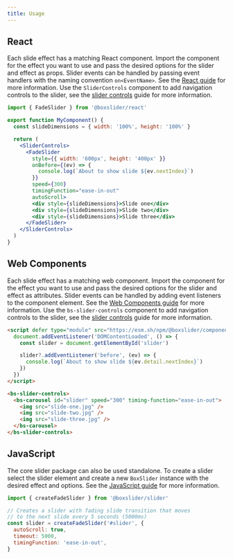 ```yaml
---
title: Usage
---
```


## React

Each slide effect has a matching React component. Import the component for the effect you want to use
and pass the desired options for the slider and effect as props. Slider events can be handled by
passing event handlers with the naming convention `on<EventName>`. See the [React guide](/docs/guides/react)
for more information. Use the `SliderControls` component to add navigation controls to the slider, see the
[slider controls](/docs/guides/slider-controls) guide for more information.

```jsx
import { FadeSlider } from '@boxslider/react'

export function MyComponent() {
  const slideDimensions = { width: '100%', height: '100%' }

  return (
    <SliderControls>
      <FadeSlider
        style={{ width: '600px', height: '400px' }}
        onBefore={(ev) => {
          console.log(`About to show slide ${ev.nextIndex}`)
        }}
        speed={300}
        timingFunction="ease-in-out"
        autoScroll>
        <div style={slideDimensions}>Slide one</div>
        <div style={slideDimensions}>Slide two</div>
        <div style={slideDimensions}>Slide three</div>
      </FadeSlider>
    </SliderControls>
  )
}
```

## Web Components

Each slide effect has a matching web component. Import the component for the effect you want to use
and pass the desired options for the slider and effect as attributes. Slider events can be handled
by adding event listeners to the component element. See the [Web Components guide](/docs/guides/web-components)
for more information. Use the `bs-slider-controls` component to add navigation controls to the slider, see the
[slider controls](/docs/guides/slider-controls) guide for more information.

```html
<script defer type="module" src="https://esm.sh/npm/@boxslider/components">
  document.addEventListener('DOMContentLoaded', () => {
    const slider = document.getElementById('slider')

    slider?.addEventListener('before', (ev) => {
      console.log(`About to show slide ${ev.detail.nextIndex}`)
    })
  })
</script>

<bs-slider-controls>
  <bs-carousel id="slider" speed="300" timing-function="ease-in-out">
    <img src="slide-one.jpg" />
    <img src="slide-two.jpg" />
    <img src="slide-three.jpg" />
  </bs-carousel>
</bs-slider-controls>
```

## JavaScript

The core slider package can also be used standalone. To create a slider select the slider element and create
a new `BoxSlider` instance with the desired effect and options. See the [JavaScript guide](/docs/guides/javascript)
for more information.

```javascript
import { createFadeSlider } from '@boxslider/slider'

// Creates a slider with fading slide transition that moves
// to the next slide every 5 seconds (5000ms)
const slider = createFadeSlider('#slider', {
  autoScroll: true,
  timeout: 5000,
  timingFunction: 'ease-in-out',
}
```
